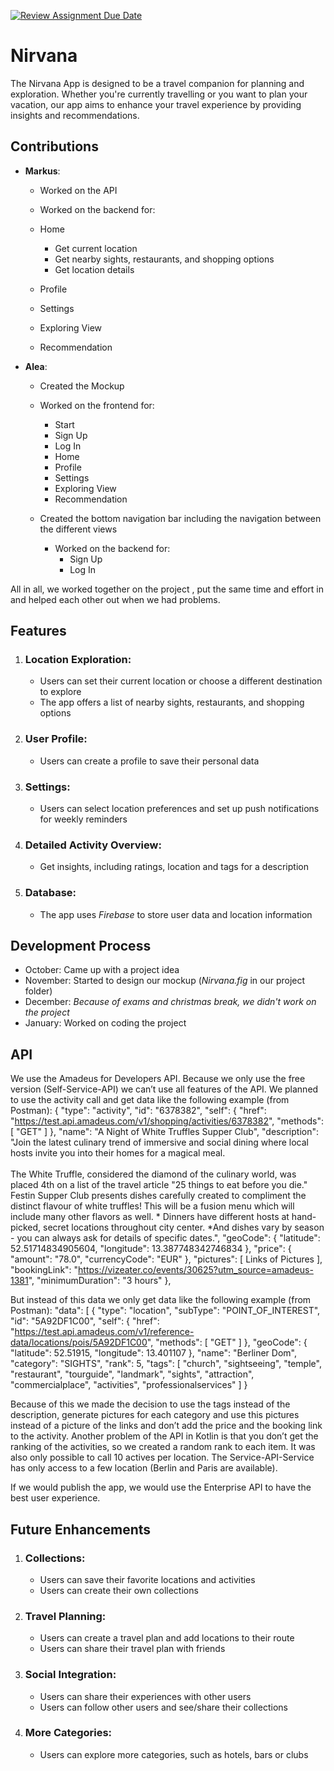 [![Review Assignment Due Date](https://classroom.github.com/assets/deadline-readme-button-24ddc0f5d75046c5622901739e7c5dd533143b0c8e959d652212380cedb1ea36.svg)](https://classroom.github.com/a/_Od3b_Hk)


# **Nirvana**

The Nirvana App is designed to be a travel companion for planning and exploration. Whether you're currently travelling or you want to plan your vacation, our app aims to enhance your travel experience by providing insights and recommendations.


## Contributions

* **Markus**:
   * Worked on the API
  
   * Worked on the backend for:
   * Home
     * Get current location
     * Get nearby sights, restaurants, and shopping options
     * Get location details
   * Profile 
   * Settings
   * Exploring View
   * Recommendation

* **Alea**:
   * Created the Mockup
  
   * Worked on the frontend for:
     * Start
     * Sign Up
     * Log In
     * Home
     * Profile
     * Settings
     * Exploring View
     * Recommendation
     
   * Created the bottom navigation bar including the navigation between the different views
     
     * Worked on the backend for:
       * Sign Up
       * Log In

All in all, we worked together on the project , put the same time and effort in and helped each other out when we had problems.


## Features

1. ### Location Exploration:
   * Users can set their current location or choose a different destination to explore
   * The app offers a list of nearby sights, restaurants, and shopping options

2. ### User Profile:
   * Users can create a profile to save their personal data

3. ### Settings:
    * Users can select location preferences and set up push notifications for weekly reminders

4. ### Detailed Activity Overview:
   * Get insights, including ratings, location and tags for a description

5. ### Database:
   * The app uses _Firebase_ to store user data and location information


## Development Process

* October: Came up with a project idea
* November: Started to design our mockup (_Nirvana.fig_ in our project folder)
* December: _Because of exams and christmas break, we didn't work on the project_
* January: Worked on coding the project


## API
We use the Amadeus for Developers API.
Because we only use the free version (Self-Service-API) we can’t use all features of the API.
We planned to use the activity call and get data like the following example (from Postman):
    {
        "type": "activity",
        "id": "6378382",
        "self": {
            "href": "https://test.api.amadeus.com/v1/shopping/activities/6378382",
            "methods": [
                "GET"
            ]
        },
        "name": "A Night of White Truffles Supper Club",
        "description": "Join the latest culinary trend of immersive and social dining where local hosts invite you into their homes for a magical meal.<br><br>The White Truffle, considered the diamond of the culinary world, was placed 4th on a list of the travel article \"25 things to eat before you die.\" Festin Supper Club presents dishes carefully created to compliment the distinct flavour of white truffles! This will be a fusion menu which will include many other flavors as well. * Dinners have different hosts at hand-picked, secret locations throughout city center. *And dishes vary by season - you can always ask for details of specific dates.",
        "geoCode": {
            "latitude": 52.51714834905604,
            "longitude": 13.387748342746834
        },
        "price": {
            "amount": "78.0",
            "currencyCode": "EUR"
        },
        "pictures": [
            Links of Pictures
        ],
        "bookingLink": "https://vizeater.co/events/30625?utm_source=amadeus-1381",
        "minimumDuration": "3 hours"
    },

But instead of this data we only get data like the following example (from Postman):
    "data": [
        {
            "type": "location",
            "subType": "POINT_OF_INTEREST",
            "id": "5A92DF1C00",
            "self": {
                "href": "https://test.api.amadeus.com/v1/reference-data/locations/pois/5A92DF1C00",
                "methods": [
                    "GET"
                ]
            },
            "geoCode": {
                "latitude": 52.51915,
                "longitude": 13.401107
            },
            "name": "Berliner Dom",
            "category": "SIGHTS",
            "rank": 5,
            "tags": [
                "church",
                "sightseeing",
                "temple",
                "restaurant",
                "tourguide",
                "landmark",
                "sights",
                "attraction",
                "commercialplace",
                "activities",
                "professionalservices"
            ]
        }

Because of this we made the decision to use the tags instead of the description, generate pictures for each category and use this pictures instead of a picture of the links and don’t add the price and the booking link to the activity. Another problem of the API in Kotlin is that you don’t get the ranking of the activities, so we created a random rank to each item. It was also only possible to call 10 actives per location. The Service-API-Service has only access to a few location (Berlin and Paris are available).

If we would publish the app, we would use the Enterprise API to have the best user experience.



## Future Enhancements

1. ### Collections:
   * Users can save their favorite locations and activities
   * Users can create their own collections

2. ### Travel Planning:
    * Users can create a travel plan and add locations to their route
    * Users can share their travel plan with friends

3. ### Social Integration:
   * Users can share their experiences with other users
   * Users can follow other users and see/share their collections

4. ### More Categories:
   * Users can explore more categories, such as hotels, bars or clubs